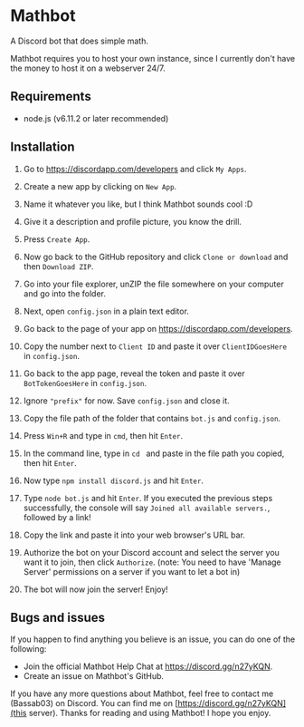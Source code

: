 # Mathbot
A Discord bot that does simple math.

Mathbot requires you to host your own instance, since I currently don't have the money to host it on a webserver 24/7.

## Requirements
* node.js (v6.11.2 or later recommended)

## Installation
1. Go to <https://discordapp.com/developers> and click `My Apps`.

2. Create a new app by clicking on `New App`.

3. Name it whatever you like, but I think Mathbot sounds cool :D

4. Give it a description and profile picture, you know the drill.

5. Press `Create App`.

6. Now go back to the GitHub repository and click `Clone or download` and then `Download ZIP`.

7. Go into your file explorer, unZIP the file somewhere on your computer and go into the folder.

8. Next, open `config.json` in a plain text editor.

9. Go back to the page of your app on <https://discordapp.com/developers>.

10. Copy the number next to `Client ID` and paste it over `ClientIDGoesHere` in `config.json`.

11. Go back to the app page, reveal the token and paste it over `BotTokenGoesHere` in `config.json`.

12. Ignore `"prefix"` for now. Save `config.json` and close it.

13. Copy the file path of the folder that contains `bot.js` and `config.json`.

14. Press `Win+R` and type in `cmd`, then hit `Enter`.

15. In the command line, type in `cd ` and paste in the file path you copied, then hit `Enter`.

16. Now type `npm install discord.js` and hit `Enter`.

17. Type `node bot.js` and hit `Enter`. If you executed the previous steps successfully, the console will say `Joined all available servers.`, followed by a link!

19. Copy the link and paste it into your web browser's URL bar.

20. Authorize the bot on your Discord account and select the server you want it to join, then click `Authorize`. (note: You need to have 'Manage Server' permissions on a server if you want to let a bot in)

21. The bot will now join the server! Enjoy!

## Bugs and issues
If you happen to find anything you believe is an issue, you can do one of the following:
* Join the official Mathbot Help Chat at <https://discord.gg/n27yKQN>.
* Create an issue on Mathbot's GitHub.

If you have any more questions about Mathbot, feel free to contact me (Bassab03) on Discord. You can find me on [https://discord.gg/n27yKQN](this server).
Thanks for reading and using Mathbot! I hope you enjoy.
